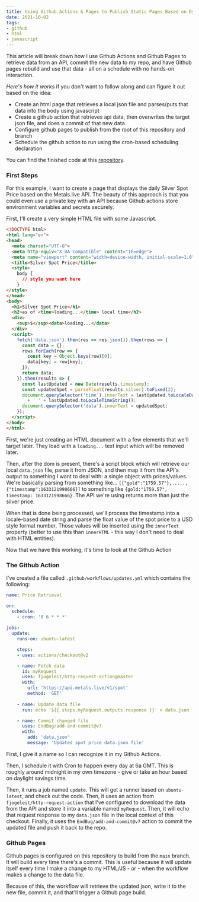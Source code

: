 ```yaml
---
title: Using Github Actions & Pages to Publish Static Pages Based on Dynamic Data
date: 2021-10-02
tags:
- github
- html
- javascript
---
```

This article will break down how I use Github Actions and Github Pages to retrieve data from an API, commit the new data to my repo, and have Github pages rebuild and use that data - all on a schedule with no hands-on interaction.

<!--more-->

*Here's how it works* if you don't want to follow along and can figure it out based on the idea:

* Create an html page that retrieves a local json file and parses/puts that data into the body using javascript
* Create a github action that retrieves api data, then overwrites the target json file, and does a commit of that new data
* Configure github pages to publish from the root of this repository and branch
* Schedule the github action to run using the cron-based scheduling declaration

You can find the finished code at this [repository](https://github.com/aaronsaray/auto-update-github-pages-demo).

### First Steps

For this example, I want to create a page that displays the daily Silver Spot Price based on the Metals.live API.  The beauty of this approach is that you could even use a private key with an API because Github actions store environment variables and secrets securely.

First, I'll create a very simple HTML file with some Javascript.

```html
<!DOCTYPE html>
<html lang="en">
<head>
  <meta charset="UTF-8">
  <meta http-equiv="X-UA-Compatible" content="IE=edge">
  <meta name="viewport" content="width=device-width, initial-scale=1.0">
  <title>Silver Spot Price</title>
  <style>
    body {
      // style you want here
    }
</style>
</head>
<body>
  <h1>Silver Spot Price</h1>
  <h2>as of <time>loading...</time> local time</h2>
  <div>
    <sup>$</sup><data>loading...</data>
  </div>
  <script>
    fetch('data.json').then(res => res.json()).then(rows => {
      const data = {};
      rows.forEach(row => {
        const key = Object.keys(row)[0];
        data[key] = row[key];
      });         
      return data;
    }).then(results => {
      const lastUpdated = new Date(results.timestamp);
      const updatedSpot = parseFloat(results.silver).toFixed(2);
      document.querySelector('time').innerText = lastUpdated.toLocaleDateString() 
        + ' ' + lastUpdated.toLocaleTimeString();
      document.querySelector('data').innerText = updatedSpot;
    });
  </script>
</body>
</html>
```

First, we're just creating an HTML document with a few elements that we'll target later. They load with a `loading...` text input which will be removed later.

Then, after the dom is present, there's a script block which will retrieve our local `data.json` file, parse it from JSON, and then map it from the API's output
to something I want to deal with: a single object with prices/values.  We're basically parsing from something like...
`[{"gold":"1759.57"},.....,{"timestamp":1633121998666}]` to something like `{gold:"1759.57", timestamp: 1633121998666}`.  The API we're using returns more than
just the silver price.

When that is done being processed, we'll process the timestamp into a locale-based date string and parse the float value of the spot price to a USD style format
number. Those values will be inserted using the `innerText` property (better to use this than `innerHTML` - this way I don't need to deal with HTML entities).

Now that we have this working, it's time to look at the Github Action

### The Github Action

I've created a file called `.github/workflows/updates.yml` which contains the following:

```yaml
name: Price Retrieval

on:
  schedule:
    - cron: '0 6 * * *'
  
jobs:
  update:
    runs-on: ubuntu-latest

    steps:
    - uses: actions/checkout@v2

    - name: Fetch data
      id: myRequest
      uses: fjogeleit/http-request-action@master
      with:
        url: 'https://api.metals.live/v1/spot'
        method: 'GET'
      
    - name: Update data file
      run: echo '${{ steps.myRequest.outputs.response }}' > data.json

    - name: Commit changed file
      uses: EndBug/add-and-commit@v7
      with:
        add: 'data.json'
        message: 'Updated spot price data.json file'
```

First, I give it a name so I can recognize it in my Github Actions.

Then, I schedule it with Cron to happen every day at 6a GMT.  This is roughly around midnight in my own timezone - give or take an hour based on daylight savings time.

Then, it runs a job named `update`.  This will get a runner based on `ubuntu-latest`, and check out the code.  Then, it uses an action from `fjogeleit/http-request-action`
that I've configured to download the data from the API and store it into a variable named `myRequest`.  Then, it will echo that request response to my `data.json`
file in the local context of this checkout.  Finally, it uses the `EndBug/add-and-commit@v7` action to commit the updated file and push it back to the repo.

### Github Pages

Github pages is configured on this repository to build from the `main` branch.  It will build every time there's a commit.  This is useful because it will 
update itself every time I make a change to my HTML/JS - or - when the workflow makes a change to the data file.

Because of this, the workflow will retrieve the updated json, write it to the new file, commit it, and that'll trigger a Github page build.
